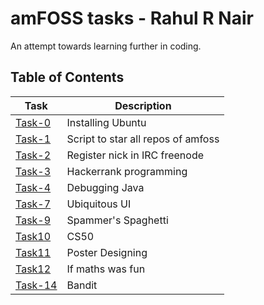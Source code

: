 
# amFOSS tasks - Rahul R Nair
An attempt towards learning further in coding. 

## Table of Contents


| Task | Description |
| --- | --- |
| <a href="https://github.com/dudeRAH/amfoss-tasks/tree/main/Task-0">Task-0</a> | Installing Ubuntu |
| <a href="https://github.com/dudeRAH/amfoss-tasks/tree/main/Task-1">Task-1</a> | Script to star all repos of amfoss |
| <a href="https://github.com/dudeRAH/amfoss-tasks/tree/main/Task-2">Task-2</a> | Register nick in IRC freenode |
| <a href="https://github.com/dudeRAH/amfoss-tasks/tree/main/Task-3">Task-3</a> | Hackerrank programming |
| <a href="https://github.com/dudeRAH/amfoss-tasks/tree/main/Task-4">Task-4</a> | Debugging Java |
| <a href="https://github.com/dudeRAH/amfoss-tasks/tree/main/Task-7">Task-7</a> | Ubiquitous UI |
| <a href="https://github.com/dudeRAH/amfoss-tasks/tree/main/Task-9">Task-9</a> | Spammer's Spaghetti |
| <a href="https://github.com/dudeRAH/amfoss-tasks/tree/main/Task-10">Task10</a> | CS50 |
| <a href="https://github.com/dudeRAH/amfoss-tasks/tree/main/Task-11">Task11</a> | Poster Designing |
| <a href="https://github.com/dudeRAH/amfoss-tasks/tree/main/Task-12">Task12</a> | If maths was fun |
| <a href="https://github.com/dudeRAH/amfoss-tasks/tree/main/Task-14">Task-14</a> | Bandit |
